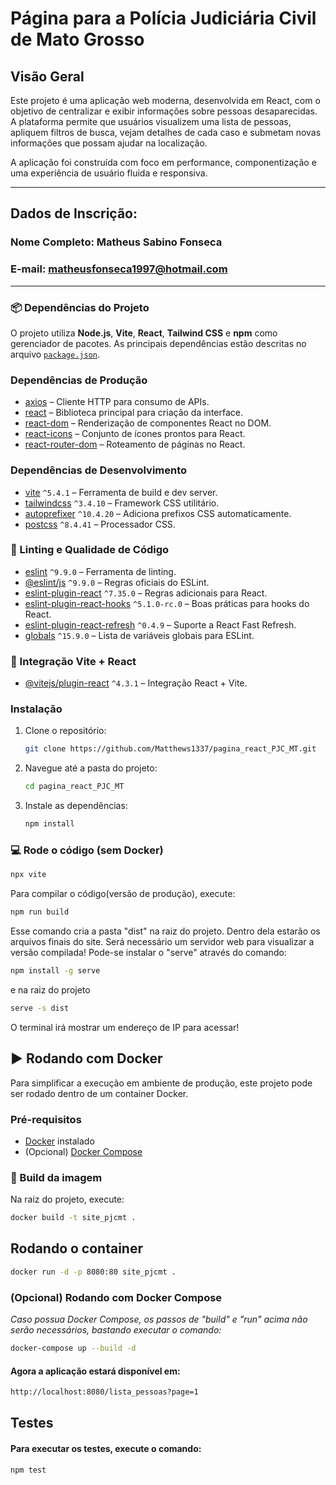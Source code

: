 # Página para a Polícia Judiciária Civil de Mato Grosso


## Visão Geral

Este projeto é uma aplicação web moderna, desenvolvida em React, com o objetivo de centralizar e exibir informações sobre pessoas desaparecidas. A plataforma permite que usuários visualizem uma lista de pessoas, apliquem filtros de busca, vejam detalhes de cada caso e submetam novas informações que possam ajudar na localização.

A aplicação foi construída com foco em performance, componentização e uma experiência de usuário fluida e responsiva.

---

## Dados de Inscrição:

### Nome Completo: Matheus Sabino Fonseca

### E-mail: matheusfonseca1997@hotmail.com

---

### 📦 Dependências do Projeto

O projeto utiliza **Node.js**, **Vite**, **React**, **Tailwind CSS** e **npm** como gerenciador de pacotes.
As principais dependências estão descritas no arquivo [`package.json`](./package.json).

### Dependências de Produção

- [axios](https://www.npmjs.com/package/axios) – Cliente HTTP para consumo de APIs.
- [react](https://www.npmjs.com/package/react) – Biblioteca principal para criação da interface.
- [react-dom](https://www.npmjs.com/package/react-dom) – Renderização de componentes React no DOM.
- [react-icons](https://www.npmjs.com/package/react-icons) – Conjunto de ícones prontos para React.
- [react-router-dom](https://www.npmjs.com/package/react-router-dom) – Roteamento de páginas no React.

### Dependências de Desenvolvimento

- [vite](https://www.npmjs.com/package/vite) `^5.4.1` – Ferramenta de build e dev server.
- [tailwindcss](https://www.npmjs.com/package/tailwindcss) `^3.4.10` – Framework CSS utilitário.
- [autoprefixer](https://www.npmjs.com/package/autoprefixer) `^10.4.20` – Adiciona prefixos CSS automaticamente.
- [postcss](https://www.npmjs.com/package/postcss) `^8.4.41` – Processador CSS.

### 🔧 Linting e Qualidade de Código

- [eslint](https://www.npmjs.com/package/eslint) `^9.9.0` – Ferramenta de linting.
- [@eslint/js](https://www.npmjs.com/package/@eslint/js) `^9.9.0` – Regras oficiais do ESLint.
- [eslint-plugin-react](https://www.npmjs.com/package/eslint-plugin-react) `^7.35.0` – Regras adicionais para React.
- [eslint-plugin-react-hooks](https://www.npmjs.com/package/eslint-plugin-react-hooks) `^5.1.0-rc.0` – Boas práticas para hooks do React.
- [eslint-plugin-react-refresh](https://www.npmjs.com/package/eslint-plugin-react-refresh) `^0.4.9` – Suporte a React Fast Refresh.
- [globals](https://www.npmjs.com/package/globals) `^15.9.0` – Lista de variáveis globais para ESLint.

### 🔧 Integração Vite + React

- [@vitejs/plugin-react](https://www.npmjs.com/package/@vitejs/plugin-react) `^4.3.1` – Integração React + Vite.

### Instalação

1. Clone o repositório:
   ```bash
   git clone https://github.com/Matthews1337/pagina_react_PJC_MT.git
   ```
2. Navegue até a pasta do projeto:
   ```bash
   cd pagina_react_PJC_MT
   ```
3. Instale as dependências:
   ```bash
   npm install
   ```

### 💻 Rode o código (sem Docker)

```bash
npx vite
```

Para compilar o código(versão de produção), execute:

```bash
npm run build
```
Esse comando cria a pasta "dist" na raiz do projeto. Dentro dela estarão os arquivos finais do site.
Será necessário um servidor web para visualizar a versão compilada!
Pode-se instalar o "serve" através do comando:
```bash
npm install -g serve
```
e na raiz do projeto
```bash
serve -s dist
```
O terminal irá mostrar um endereço de IP para acessar!


## ▶️ Rodando com Docker

Para simplificar a execução em ambiente de produção, este projeto pode ser rodado dentro de um container Docker.

### Pré-requisitos

- [Docker](https://docs.docker.com/get-docker/) instalado  
- (Opcional) [Docker Compose](https://docs.docker.com/compose/)

### 🔨 Build da imagem

Na raiz do projeto, execute:

```bash
docker build -t site_pjcmt .
```

## Rodando o container

```bash
docker run -d -p 8080:80 site_pjcmt .
```

### (Opcional) Rodando com Docker Compose
_Caso possua Docker Compose, os passos de "build" e "run" acima não serão necessários, bastando executar o comando:_
```bash
docker-compose up --build -d

```

#### Agora a aplicação estará disponível em:

```bash
http://localhost:8080/lista_pessoas?page=1
```

## Testes

#### Para executar os testes, execute o comando:
```bash
npm test
```

